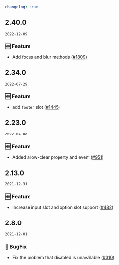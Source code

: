 ```yaml
changelog: true
```

## 2.40.0

`2022-12-09`

### 🆕 Feature

- Add focus and blur methods ([#1809](https://github.com/arco-design/arco-design-vue/pull/1809))


## 2.34.0

`2022-07-29`

### 🆕 Feature

- add `footer` slot ([#1445](https://github.com/arco-design/arco-design-vue/pull/1445))


## 2.23.0

`2022-04-08`

### 🆕 Feature

- Added allow-clear property and event ([#951](https://github.com/arco-design/arco-design-vue/pull/951))


## 2.13.0

`2021-12-31`

### 🆕 Feature

- Increase input slot and option slot support ([#482](https://github.com/arco-design/arco-design-vue/pull/482))


## 2.8.0

`2021-12-01`

### 🐛 BugFix

- Fix the problem that disabled is unavailable ([#310](https://github.com/arco-design/arco-design-vue/pull/310))

